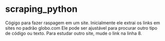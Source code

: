 # scraping_python
Cógigo para fazer raspagem em um site. Inicialmente ele extrai os links em sites no padrão globo.com
Ele pode ser ajustável para procurar outro tipo de código ou texto.
Para estudar outro site, mude o link na linha 8.
